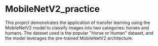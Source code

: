 # MobileNetV2_practice
This project demonstrates the application of transfer learning using the MobileNetV2 model to classify images into two categories: horses and humans. The dataset used is the popular "Horse or Human" dataset, and the model leverages the pre-trained MobileNetV2 architecture.
